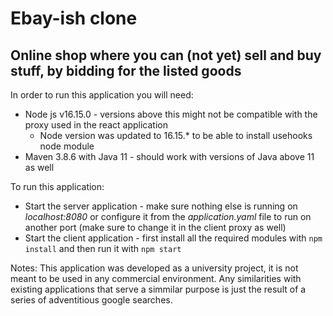 # Ebay-ish clone

## Online shop where you can (not yet) sell and buy stuff, by bidding for the listed goods

In order to run this application you will need:

- Node js v16.15.0 - versions above this might not be compatible with the proxy used in the react application
  - Node version was updated to 16.15.* to be able to install usehooks node module
- Maven 3.8.6 with Java 11 - should work with versions of Java above 11 as well

To run this application:

- Start the server application - make sure nothing else is running on _localhost:8080_ or configure it from the _application.yaml_ file to run on another port (make sure to change it in the client proxy as well)
- Start the client application - first install all the required modules with `npm install` and then run it with `npm start`

Notes:
This application was developed as a university project, it is not meant to be used in any commercial environment. Any similarities with existing applications that serve a simmilar purpose is just the result of a series of adventitious google searches.

